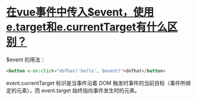 # [在vue事件中传入$event，使用e.target和e.currentTarget有什么区别？](https://github.com/haizlin/fe-interview/issues/471)

$event 的用法：

```html
<button v-on:click="doThat('hello', $event)">doThat</button>
```

event.currentTarget 标识是当事件沿着 DOM 触发时事件的当前目标（事件所绑定的元素），而 event.target 始终指向事件发生时的元素。
